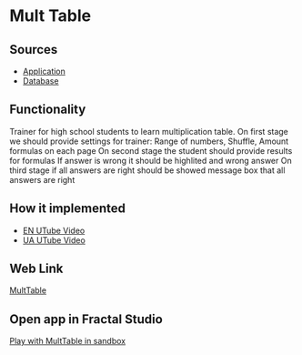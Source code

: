 # Mult Table

## Sources

- [Application](https://github.com/LearnFractal/FractalPlatform/tree/main/FractalPlatform.Examples/Applications/MultTable/MultTableApplication.cs)
- [Database](https://github.com/LearnFractal/FractalPlatform/tree/main/FractalPlatform.Examples/Databases/MultTable)

## Functionality

Trainer for high school students to learn multiplication table.
On first stage we should provide settings for trainer: 
   Range of numbers, Shuffle, Amount formulas on each page
On second stage the student should provide results for formulas
   If answer is wrong it should be highlited and wrong answer
On third stage if all answers are right 
   should be showed message box that all answers are right

## How it implemented

- [EN UTube Video](https://fraplat.com/jupiter/UTube?tag=108)
- [UA UTube Video](https://fraplat.com/jupiter/UTube?tag=208)

## Web Link

[MultTable](https://fraplat.com/jupiter/MultTable)

## Open app in Fractal Studio

[Play with MultTable in sandbox](https://fraplat.com/mars/FractalStudio/?tag=MultTable+template)


